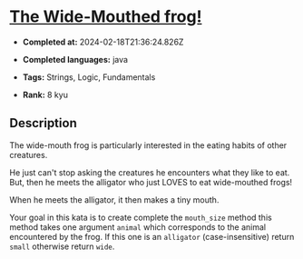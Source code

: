 # [The Wide-Mouthed frog! ](https://www.codewars.com/kata/57ec8bd8f670e9a47a000f89)

- **Completed at:** 2024-02-18T21:36:24.826Z

- **Completed languages:** java

- **Tags:** Strings, Logic, Fundamentals

- **Rank:** 8 kyu

## Description

The wide-mouth frog is particularly interested in the eating habits of other creatures.

He just can't stop asking the creatures he encounters what they like to eat. But, then he meets the alligator who just LOVES to eat wide-mouthed frogs!

When he meets the alligator, it then makes a tiny mouth.

Your goal in this kata is to create complete the `mouth_size` method this method takes one argument `animal` which corresponds to the animal encountered by the frog. If this one is an `alligator` (case-insensitive) return `small` otherwise return `wide`.